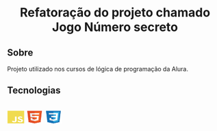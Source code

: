 <h1 align="center">Refatoração do projeto chamado Jogo Número secreto</h1>

<h2> Sobre</h2>
<p>Projeto utilizado nos cursos de lógica de programação da Alura.</p>


## Tecnologias
<div style="display: inline_block"><br>
  <img align="center" alt="Logo do JavaScript" height="30" width="40" src="https://raw.githubusercontent.com/devicons/devicon/master/icons/javascript/javascript-plain.svg">
  <img align="center" alt="Logo HTML" height="30" width="40" src="https://raw.githubusercontent.com/devicons/devicon/master/icons/html5/html5-original.svg">
  <img align="center" alt="Logo CSS" height="30" width="40" src="https://raw.githubusercontent.com/devicons/devicon/master/icons/css3/css3-original.svg">
</div>
